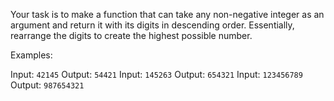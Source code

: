 Your task is to make a function that can take any non-negative integer as an argument and return it with its digits in descending order. Essentially, rearrange the digits to create the highest possible number.

Examples:

Input: `42145` Output: `54421`
Input: `145263` Output: `654321`
Input: `123456789` Output: `987654321`
